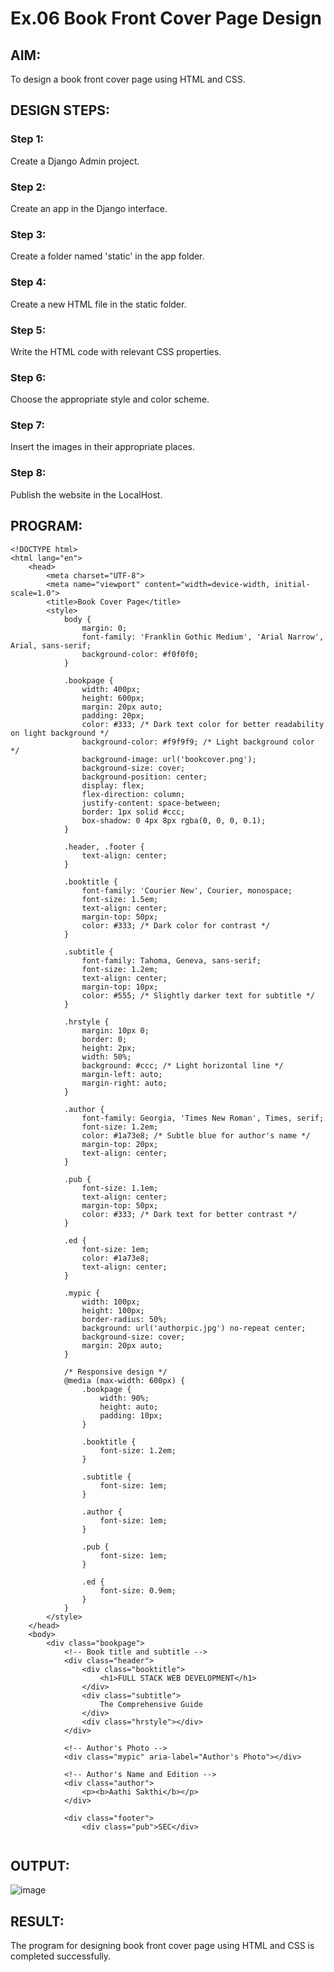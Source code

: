 # Ex.06 Book Front Cover Page Design

## AIM:
To design a book front cover page using HTML and CSS.

## DESIGN STEPS:

### Step 1:
Create a Django Admin project.

### Step 2:
Create an app in the Django interface.

### Step 3:
Create a folder named 'static' in the app folder.

### Step 4:
Create a new HTML file in the static folder.

### Step 5:
Write the HTML code with relevant CSS properties.

### Step 6:
Choose the appropriate style and color scheme.

### Step 7:
Insert the images in their appropriate places.

### Step 8:
Publish the website in the LocalHost.

## PROGRAM:
~~~
<!DOCTYPE html>
<html lang="en">
    <head>
        <meta charset="UTF-8">
        <meta name="viewport" content="width=device-width, initial-scale=1.0">
        <title>Book Cover Page</title>
        <style>
            body {
                margin: 0;
                font-family: 'Franklin Gothic Medium', 'Arial Narrow', Arial, sans-serif;
                background-color: #f0f0f0;
            }

            .bookpage {
                width: 400px;
                height: 600px;
                margin: 20px auto;
                padding: 20px;
                color: #333; /* Dark text color for better readability on light background */
                background-color: #f9f9f9; /* Light background color */
                background-image: url('bookcover.png');
                background-size: cover;
                background-position: center;
                display: flex;
                flex-direction: column;
                justify-content: space-between;
                border: 1px solid #ccc;
                box-shadow: 0 4px 8px rgba(0, 0, 0, 0.1);
            }

            .header, .footer {
                text-align: center;
            }

            .booktitle {
                font-family: 'Courier New', Courier, monospace;
                font-size: 1.5em;
                text-align: center;
                margin-top: 50px;
                color: #333; /* Dark color for contrast */
            }

            .subtitle {
                font-family: Tahoma, Geneva, sans-serif;
                font-size: 1.2em;
                text-align: center;
                margin-top: 10px;
                color: #555; /* Slightly darker text for subtitle */
            }

            .hrstyle {
                margin: 10px 0;
                border: 0;
                height: 2px;
                width: 50%;
                background: #ccc; /* Light horizontal line */
                margin-left: auto;
                margin-right: auto;
            }

            .author {
                font-family: Georgia, 'Times New Roman', Times, serif;
                font-size: 1.2em;
                color: #1a73e8; /* Subtle blue for author's name */
                margin-top: 20px;
                text-align: center;
            }

            .pub {
                font-size: 1.1em;
                text-align: center;
                margin-top: 50px;
                color: #333; /* Dark text for better contrast */
            }

            .ed {
                font-size: 1em;
                color: #1a73e8;
                text-align: center;
            }

            .mypic {
                width: 100px;
                height: 100px;
                border-radius: 50%;
                background: url('authorpic.jpg') no-repeat center;
                background-size: cover;
                margin: 20px auto;
            }

            /* Responsive design */
            @media (max-width: 600px) {
                .bookpage {
                    width: 90%;
                    height: auto;
                    padding: 10px;
                }

                .booktitle {
                    font-size: 1.2em;
                }

                .subtitle {
                    font-size: 1em;
                }

                .author {
                    font-size: 1em;
                }

                .pub {
                    font-size: 1em;
                }

                .ed {
                    font-size: 0.9em;
                }
            }
        </style>
    </head>
    <body>
        <div class="bookpage">
            <!-- Book title and subtitle -->
            <div class="header">
                <div class="booktitle">
                    <h1>FULL STACK WEB DEVELOPMENT</h1>
                </div>
                <div class="subtitle">
                    The Comprehensive Guide
                </div>
                <div class="hrstyle"></div>
            </div>

            <!-- Author's Photo -->
            <div class="mypic" aria-label="Author's Photo"></div>

            <!-- Author's Name and Edition -->
            <div class="author">
                <p><b>Aathi Sakthi</b></p>
            </div>

            <div class="footer">
                <div class="pub">SEC</div>
               
~~~

## OUTPUT:
![image](https://github.com/user-attachments/assets/7fe0010e-a6ba-4831-9155-16d162878f19)



## RESULT:
The program for designing book front cover page using HTML and CSS is completed successfully.
